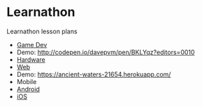 # Learnathon
Learnathon lesson plans
- <a href="gamedev/README.md">Game Dev</a>
 - Demo: http://codepen.io/davepvm/pen/BKLYqz?editors=0010
- <a href="hardware/README.md">Hardware</a>
- <a href="web/README.md">Web</a>
 - Demo: https://ancient-waters-21654.herokuapp.com/
- Mobile
 - <a href="mobile/android/README.md">Android</a>
 - <a href="mobile/ios/README.md">iOS</a>
